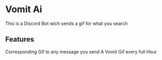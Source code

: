 # Vomit Ai
This is a Discord Bot wich sends a gif for what you search
## Features
Corresponding Gif to any message you send
A Vomit Gif every full Hour
